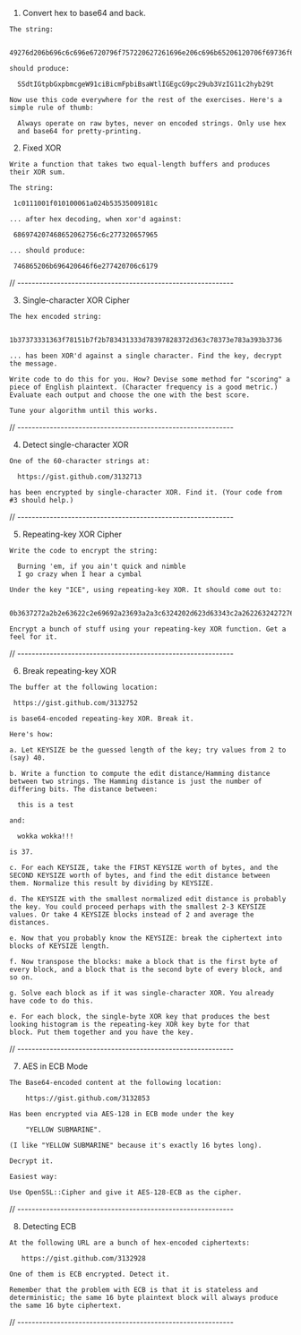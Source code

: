   1. Convert hex to base64 and back.

    The string:

      49276d206b696c6c696e6720796f757220627261696e206c696b65206120706f69736f6e6f7573206d757368726f6f6d

    should produce:

      SSdtIGtpbGxpbmcgeW91ciBicmFpbiBsaWtlIGEgcG9pc29ub3VzIG11c2hyb29t

    Now use this code everywhere for the rest of the exercises. Here's a
    simple rule of thumb:

      Always operate on raw bytes, never on encoded strings. Only use hex
      and base64 for pretty-printing.

  2. Fixed XOR

    Write a function that takes two equal-length buffers and produces
    their XOR sum.

    The string:

     1c0111001f010100061a024b53535009181c

    ... after hex decoding, when xor'd against:

     686974207468652062756c6c277320657965

    ... should produce:

     746865206b696420646f6e277420706c6179

// ------------------------------------------------------------

  3. Single-character XOR Cipher

    The hex encoded string:

          1b37373331363f78151b7f2b783431333d78397828372d363c78373e783a393b3736

    ... has been XOR'd against a single character. Find the key, decrypt
    the message.

    Write code to do this for you. How? Devise some method for "scoring" a
    piece of English plaintext. (Character frequency is a good metric.)
    Evaluate each output and choose the one with the best score.

    Tune your algorithm until this works.

// ------------------------------------------------------------

  4. Detect single-character XOR

    One of the 60-character strings at:

      https://gist.github.com/3132713

    has been encrypted by single-character XOR. Find it. (Your code from
    #3 should help.)

// ------------------------------------------------------------

  5. Repeating-key XOR Cipher

    Write the code to encrypt the string:

      Burning 'em, if you ain't quick and nimble
      I go crazy when I hear a cymbal

    Under the key "ICE", using repeating-key XOR. It should come out to:

      0b3637272a2b2e63622c2e69692a23693a2a3c6324202d623d63343c2a26226324272765272a282b2f20430a652e2c652a3124333a653e2b2027630c692b20283165286326302e27282f

    Encrypt a bunch of stuff using your repeating-key XOR function. Get a
    feel for it.

// ------------------------------------------------------------

  6. Break repeating-key XOR

    The buffer at the following location:

     https://gist.github.com/3132752

    is base64-encoded repeating-key XOR. Break it.

    Here's how:

    a. Let KEYSIZE be the guessed length of the key; try values from 2 to
    (say) 40.

    b. Write a function to compute the edit distance/Hamming distance
    between two strings. The Hamming distance is just the number of
    differing bits. The distance between:

      this is a test

    and:

      wokka wokka!!!

    is 37.

    c. For each KEYSIZE, take the FIRST KEYSIZE worth of bytes, and the
    SECOND KEYSIZE worth of bytes, and find the edit distance between
    them. Normalize this result by dividing by KEYSIZE.

    d. The KEYSIZE with the smallest normalized edit distance is probably
    the key. You could proceed perhaps with the smallest 2-3 KEYSIZE
    values. Or take 4 KEYSIZE blocks instead of 2 and average the
    distances.

    e. Now that you probably know the KEYSIZE: break the ciphertext into
    blocks of KEYSIZE length.

    f. Now transpose the blocks: make a block that is the first byte of
    every block, and a block that is the second byte of every block, and
    so on.

    g. Solve each block as if it was single-character XOR. You already
    have code to do this.

    e. For each block, the single-byte XOR key that produces the best
    looking histogram is the repeating-key XOR key byte for that
    block. Put them together and you have the key.

// ------------------------------------------------------------

  7. AES in ECB Mode

    The Base64-encoded content at the following location:

        https://gist.github.com/3132853

    Has been encrypted via AES-128 in ECB mode under the key

        "YELLOW SUBMARINE".

    (I like "YELLOW SUBMARINE" because it's exactly 16 bytes long).

    Decrypt it.

    Easiest way:

    Use OpenSSL::Cipher and give it AES-128-ECB as the cipher.

// ------------------------------------------------------------

  8. Detecting ECB

    At the following URL are a bunch of hex-encoded ciphertexts:

       https://gist.github.com/3132928

    One of them is ECB encrypted. Detect it.

    Remember that the problem with ECB is that it is stateless and
    deterministic; the same 16 byte plaintext block will always produce
    the same 16 byte ciphertext.

// ------------------------------------------------------------
